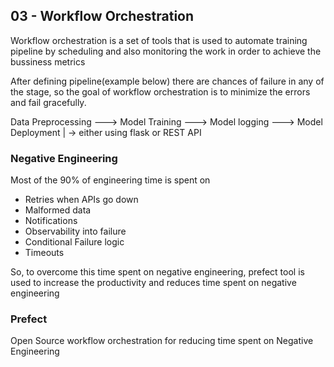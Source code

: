 
<h2> 03 - Workflow Orchestration </h2>
Workflow orchestration is a set of tools that is used to automate training pipeline by scheduling and also monitoring the work in order to achieve the bussiness metrics

After defining pipeline(example below) there are chances of failure in any of the stage, so the goal of workflow orchestration is to minimize the errors and fail gracefully.
 
Data Preprocessing ---> Model Training ---> Model logging ---> Model Deployment
                                                                |
                                                                -> either using flask or REST API
                                                                
<h3> Negative Engineering </h3>
Most of the 90% of engineering time is spent on 
<ul>
  <li> Retries when APIs go down </li>
  <li> Malformed data </li>
  <li> Notifications </li>
  <li> Observability into failure </li>
  <li> Conditional Failure logic </li>
  <li> Timeouts </li>
</ul>

So, to overcome this time spent on negative engineering, prefect tool is used to increase the productivity and reduces time spent on negative engineering

<h3> Prefect </h3>

Open Source workflow orchestration for reducing time spent on Negative Engineering


